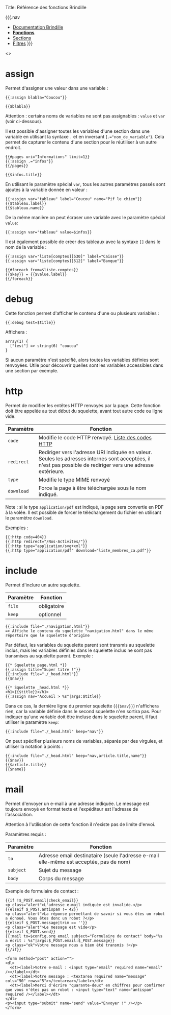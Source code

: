 Title: Référence des fonctions Brindille

{{{.nav
* [Documentation Brindille](brindille.html)
* **[Fonctions](brindille_functions.html)**
* [Sections](brindille_sections.html)
* [Filtres](brindille_modifiers.html)
}}}

<<toc aside>>

# assign

Permet d'assigner une valeur dans une variable :

```
{{:assign blabla="Coucou"}}

{{$blabla}}
```

Attention : certains noms de variables ne sont pas assignables : `value` et `var` (voir ci-dessous).

Il est possible d'assigner toutes les variables d'une section dans une variable en utilisant la syntaxe `.` et en inversant (`.="nom_de_variable"`). Cela permet de capturer le contenu d'une section pour le réutiliser à un autre endroit.

```
{{#pages uri="Informations" limit=1}}
{{:assign .="infos"}}
{{/pages}}

{{$infos.title}}
```

En utilisant le paramètre spécial `var`, tous les autres paramètres passés sont ajoutés à la variable donnée en valeur :

```
{{:assign var="tableau" label="Coucou" name="Pif le chien"}}
{{$tableau.label}}
{{$tableau.name}}
```

De la même manière on peut écraser une variable avec le paramètre spécial `value`:

```
{{:assign var="tableau" value=$infos}}
```

Il est également possible de créer des tableaux avec la syntaxe `[]` dans le nom de la variable :

```
{{:assign var="liste[comptes][530]" label="Caisse"}}
{{:assign var="liste[comptes][512]" label="Banque"}}

{{#foreach from=$liste.comptes}}
{{$key}} = {{$value.label}}
{{/foreach}}
```

# debug

Cette fonction permet d'afficher le contenu d'une ou plusieurs variables :

```
{{:debug test=$title}}
```

Affichera :

```
array(1) {
  ["test"] => string(6) "coucou"
}
```

Si aucun paramètre n'est spécifié, alors toutes les variables définies sont renvoyées. Utile pour découvrir quelles sont les variables accessibles dans une section par exemple.

# http

Permet de modifier les entêtes HTTP renvoyés par la page. Cette fonction doit être appelée au tout début du squelette, avant tout autre code ou ligne vide.

| Paramètre | Fonction |
| - | - |
| `code` | Modifie le code HTTP renvoyé. [Liste des codes HTTP](https://fr.wikipedia.org/wiki/Liste_des_codes_HTTP) |
| `redirect` | Rediriger vers l'adresse URI indiquée en valeur. Seules les adresses internes sont acceptées, il n'est pas possible de rediriger vers une adresse extérieure. |
| `type` | Modifie le type MIME renvoyé |
| `download` | Force la page à être téléchargée sous le nom indiqué. |

Note : si le type `application/pdf` est indiqué, la page sera convertie en PDF à la volée. Il est possible de forcer le téléchargement du fichier en utilisant le paramètre `download`.

Exemples :

```
{{:http code=404}}
{{:http redirect="/Nos-Activites/"}}
{{:http type="application/svg+xml"}}
{{:http type="application/pdf" download="liste_membres_ca.pdf"}}
```

# include

Permet d'inclure un autre squelette.

| Paramètre | Fonction |
| - | - |
| `file` | obligatoire | Nom du squelette à inclure |
| `keep` | optionnel | Liste de noms de variables à conserver |

```
{{:include file="./navigation.html"}}
=> Affiche le contenu du squelette "navigation.html" dans le même répertoire que le squelette d'origine
```

Par défaut, les variables du squelette parent sont transmis au squelette inclus, mais les variables définies dans le squelette inclus ne sont pas transmises au squelette parent. Exemple :

```
{{* Squelette page.html *}}
{{:assign title="Super titre !"}}
{{:include file="./_head.html"}}
{{$nav}}
```
```
{{* Squelette _head.html *}}
<h1>{{$title}}</h1>
{{:assign nav="Accueil > %s"|args:$title}}
```

Dans ce cas, la dernière ligne du premier squelette (`{{$nav}}`) n'affichera rien, car la variable définie dans le second squelette n'en sortira pas. Pour indiquer qu'une variable doit être incluse dans le squelette parent, il faut utiliser le paramètre `keep`:

```
{{:include file="./_head.html" keep="nav"}}
```

On peut spécifier plusieurs noms de variables, séparés par des virgules, et utiliser la notation à points :

```
{{:include file="./_head.html" keep="nav,article.title,name"}}
{{$nav}}
{{$article.title}}
{{$name}}
```

# mail

Permet d'envoyer un e-mail à une adresse indiquée. Le message est toujours envoyé en format texte et l'expéditeur est l'adresse de l'association.

Attention à l'utilisation de cette fonction il n'existe pas de limite d'envoi.

Paramètres requis :

| Paramètre | Fonction |
| - | - |
| `to` | Adresse email destinataire (seule l'adresse e-mail elle-même est acceptée, pas de nom) |
| `subject` | Sujet du message |
| `body` | Corps du message |

Exemple de formulaire de contact :

```
{{if !$_POST.email|check_email}}
<p class="alert">L'adresse e-mail indiquée est invalide.</p>
{{elseif $_POST.antispam != 42}}
<p class="alert">La réponse permettant de savoir si vous êtes un robot a échoué. Vous êtes donc un robot ?</p>
{{elseif $_POST.message|trim == ''}}
<p class="alert">Le message est vide</p>
{{elseif $_POST.send}}
{{:mail to=$config.org_email subject="Formulaire de contact" body="%s a écrit : %s"|args:$_POST.email:$_POST.message}}
<p class="ok">Votre message nous a bien été transmis !</p>
{{/if}}

<form method="post" action="">
<dl>
  <dt><label>Votre e-mail : <input type="email" required name="email" /></label></dt>
  <dt><label>Votre message : <textarea required name="message" cols="50" rows="5"></textarea></label></dt>
  <dt><label>Merci d'écrire "quarante-deux" en chiffres pour confirmer que vous n'êtes pas un robot : <input type="text" name="antispam" required /></label></dt>
</dl>
<p><input type="submit" name="send" value="Envoyer !" /></p>
</form>
```
